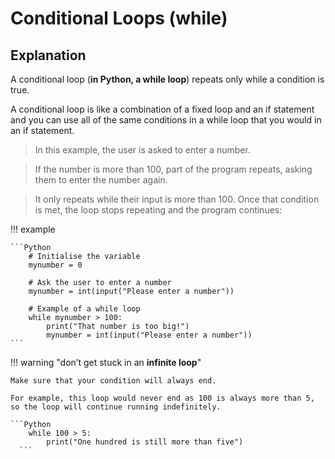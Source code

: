 # Conditional Loops (while)

## Explanation

A conditional loop (__in Python, a while loop__) repeats only while a condition is true. 

A conditional loop is like a combination of a fixed loop and an if statement and you can use all of the same conditions in a while loop that you would in an if statement.

> In this example, the user is asked to enter a number. 

> If the number is more than 100, part of the program repeats, asking them to enter the number again. 

> It only repeats while their input is more than 100. Once that condition is met, the loop stops repeating and the program continues:

!!! example

	```Python
		# Initialise the variable
		mynumber = 0
		
		# Ask the user to enter a number
		mynumber = int(input("Please enter a number"))
		
		# Example of a while loop
		while mynumber > 100:
		    print("That number is too big!")
		    mynumber = int(input("Please enter a number"))
	```

!!! warning "don’t get stuck in an __infinite loop__"

	Make sure that your condition will always end.
	
	For example, this loop would never end as 100 is always more than 5, so the loop will continue running indefinitely.

	```Python
		while 100 > 5:
			print("One hundred is still more than five")
      ```

